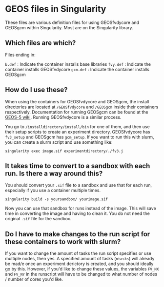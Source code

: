 # GEOS files in Singularity
These files are various definition files for using GEOSfvdycore and GEOSgcm within Singularity. Most are on the Singularity library.

## Which files are which?

Files ending in:

`b.def`   : Indicate the container installs base libraries
`fvy.def` : Indicate the container installs GEOSfvdycore
`gcm.def` : Indicate the container installs GEOSgcm

## How do I use these?

When using the containers for GEOSfvdycore and GEOSgcm, the install directories are located at `/GEOSfvdycore` and `/GEOSgcm` inside their containers respectively. Documentation for running GEOSgcm can be found at the [GEOS-5 wiki](https://geos5.org/wiki/index.php?title=GEOS_GCM_Quick_Start#Running_GEOS_GCM). Running GEOSfvdycore is a similar process.

You go to `/installdirectory/install/bin` for one of them, and then use their setup scripts to create an experiment directory. GEOSfvdycore has `fv3_setup` and GEOSgcm has `gcm_setup`. If you want to run this with slurm, you can create a slurm script and use something like:

```
singularity exec image.sif experimentdirectory/./fv3.j
```

## It takes time to convert to a sandbox with each run. Is there a way around this?

You should convert your `.sif` file to a sandbox and use that for each run, especially if you use a container multiple times. 

```
singularity build -s yoursandbox/ yourimage.sif
```

Now you can use that sandbox for runs instead of the image. This will save time in converting the image and having to clean it. You do not need the original `.sif` file for the sandbox.

## Do I have to make changes to the run script for these containers to work with slurm?

If you want to change the amount of tasks the run script specifies or use multiple nodes, then yes. A specified amount of tasks (`ntasks`) will already be mad/e once an experiment derictory is created, and you should ideally go by this. However, if you'd like to change these values, the variables `FV_NX` and `FV_NY` in the runscript will have to be changed to what number of nodes / number of cores you'd like. 
